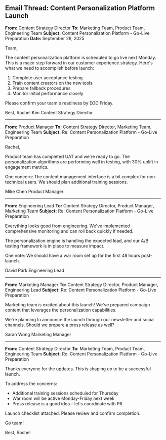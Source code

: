 ## Email Thread: Content Personalization Platform Launch

**From:** Content Strategy Director
**To:** Marketing Team, Product Team, Engineering Team
**Subject:** Content Personalization Platform - Go-Live Preparation
**Date:** September 28, 2025

Team,

The content personalization platform is scheduled to go live next Monday. This is a major step forward in our customer experience strategy. Here's what we need to accomplish before launch:

1. Complete user acceptance testing
2. Train content creators on the new tools
3. Prepare fallback procedures
4. Monitor initial performance closely

Please confirm your team's readiness by EOD Friday.

Best,
Rachel Kim
Content Strategy Director

---

**From:** Product Manager
**To:** Content Strategy Director, Marketing Team, Engineering Team
**Subject:** Re: Content Personalization Platform - Go-Live Preparation

Rachel,

Product team has completed UAT and we're ready to go. The personalization algorithms are performing well in testing, with 30% uplift in engagement metrics.

One concern: The content management interface is a bit complex for non-technical users. We should plan additional training sessions.

Mike Chen
Product Manager

---

**From:** Engineering Lead
**To:** Content Strategy Director, Product Manager, Marketing Team
**Subject:** Re: Content Personalization Platform - Go-Live Preparation

Everything looks good from engineering. We've implemented comprehensive monitoring and can roll back quickly if needed.

The personalization engine is handling the expected load, and our A/B testing framework is in place to measure impact.

One note: We should have a war room set up for the first 48 hours post-launch.

David Park
Engineering Lead

---

**From:** Marketing Manager
**To:** Content Strategy Director, Product Manager, Engineering Lead
**Subject:** Re: Content Personalization Platform - Go-Live Preparation

Marketing team is excited about this launch! We've prepared campaign content that leverages the personalization capabilities.

We're planning to announce the launch through our newsletter and social channels. Should we prepare a press release as well?

Sarah Wong
Marketing Manager

---

**From:** Content Strategy Director
**To:** Marketing Team, Product Team, Engineering Team
**Subject:** Re: Content Personalization Platform - Go-Live Preparation

Thanks everyone for the updates. This is shaping up to be a successful launch.

To address the concerns:
- Additional training sessions scheduled for Thursday
- War room will be active Monday-Friday next week
- Press release is a good idea - let's coordinate with PR

Launch checklist attached. Please review and confirm completion.

Go team!

Best,
Rachel
